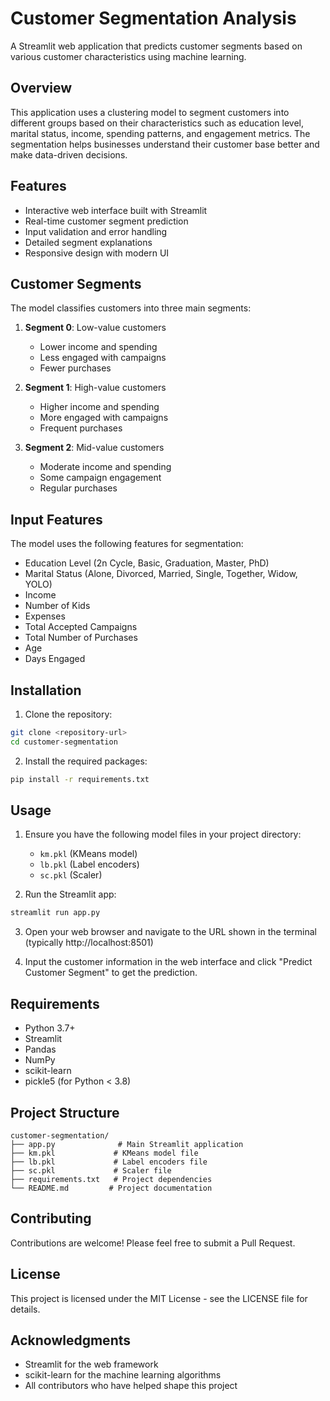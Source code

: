 # Customer Segmentation Analysis

A Streamlit web application that predicts customer segments based on various customer characteristics using machine learning.

## Overview

This application uses a clustering model to segment customers into different groups based on their characteristics such as education level, marital status, income, spending patterns, and engagement metrics. The segmentation helps businesses understand their customer base better and make data-driven decisions.

## Features

- Interactive web interface built with Streamlit
- Real-time customer segment prediction
- Input validation and error handling
- Detailed segment explanations
- Responsive design with modern UI

## Customer Segments

The model classifies customers into three main segments:

1. **Segment 0**: Low-value customers
   - Lower income and spending
   - Less engaged with campaigns
   - Fewer purchases

2. **Segment 1**: High-value customers
   - Higher income and spending
   - More engaged with campaigns
   - Frequent purchases

3. **Segment 2**: Mid-value customers
   - Moderate income and spending
   - Some campaign engagement
   - Regular purchases

## Input Features

The model uses the following features for segmentation:

- Education Level (2n Cycle, Basic, Graduation, Master, PhD)
- Marital Status (Alone, Divorced, Married, Single, Together, Widow, YOLO)
- Income
- Number of Kids
- Expenses
- Total Accepted Campaigns
- Total Number of Purchases
- Age
- Days Engaged

## Installation

1. Clone the repository:
```bash
git clone <repository-url>
cd customer-segmentation
```

2. Install the required packages:
```bash
pip install -r requirements.txt
```

## Usage

1. Ensure you have the following model files in your project directory:
   - `km.pkl` (KMeans model)
   - `lb.pkl` (Label encoders)
   - `sc.pkl` (Scaler)

2. Run the Streamlit app:
```bash
streamlit run app.py
```

3. Open your web browser and navigate to the URL shown in the terminal (typically http://localhost:8501)

4. Input the customer information in the web interface and click "Predict Customer Segment" to get the prediction.

## Requirements

- Python 3.7+
- Streamlit
- Pandas
- NumPy
- scikit-learn
- pickle5 (for Python < 3.8)

## Project Structure

```
customer-segmentation/
├── app.py              # Main Streamlit application
├── km.pkl             # KMeans model file
├── lb.pkl             # Label encoders file
├── sc.pkl             # Scaler file
├── requirements.txt   # Project dependencies
└── README.md         # Project documentation
```

## Contributing

Contributions are welcome! Please feel free to submit a Pull Request.

## License

This project is licensed under the MIT License - see the LICENSE file for details.

## Acknowledgments

- Streamlit for the web framework
- scikit-learn for the machine learning algorithms
- All contributors who have helped shape this project 